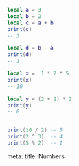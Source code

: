 ```lua
local a = 3
local b = 2
local c = a + b
print(c)
-- 3

local d = b - a
print(d)
-- 1

local x =  1 * 2 * 5
print(x)
-- 10

local y = (2 + 2) * 2
print(y)
-- 8


print(10 / 2) -- 5
print(2 ^ 3)  -- 4
print(5 % 2)  -- 1
```

<route lang="yaml">
meta:
  title: Numbers
</route>
